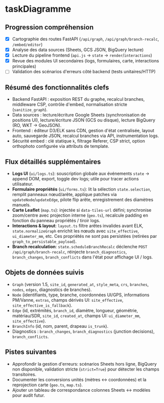 # taskDiagramme

## Progression compréhension
- [x] Cartographie des routes FastAPI (`/api/graph`, `/api/graph/branch-recalc`, `/embed/editor`)
- [x] Analyse des data sources (Sheets, GCS JSON, BigQuery lecture)
- [x] Lecture du pipeline frontend (`api.js` → `state` → `render`/`interactions`)
- [x] Revue des modules UI secondaires (logs, formulaires, carte, interactions principales)
- [ ] Validation des scénarios d'erreurs côté backend (tests unitaires/HTTP)

## Résumé des fonctionnalités clefs
- Backend FastAPI : exposition REST du graphe, recalcul branches, middleware CSP, contrôle d'embed, normalisation stricte (`sanitize_graph`).
- Data sources : lecture/écriture Google Sheets (synchronisation de positions UI), lecture/écriture JSON (GCS ou disque), lecture BigQuery (RO, WKT → GeoJSON).
- Frontend : éditeur D3/ELK sans CDN, gestion d'état centralisée, layout auto, sauvegarde JSON, recalcul branches via API, instrumentation logs.
- Sécurité embed : clé statique `k`, filtrage Referer, CSP strict, option orthophoto configurée via attributs de template.

## Flux détaillés supplémentaires
- **Logs UI** (`ui/logs.ts`): souscription globale aux événements `state` -> append DOM, export, toggle dev logs; utile pour tracer actions utilisateur.
- **Formulaire propriétés** (`ui/forms.ts`): lit la sélection `state.selection`, remplit panneaux nœud/arête, applique patches via `updateNode`/`updateEdge`, pilote flip arête, enregistrement des diamètres manuels.
- **Carte Leaflet** (`map.ts`): injectée si `data-tiles-url` défini; synchronise zoom/centre avec projection interne (`geo.ts`), recalcule padding en fonction du panneau propriétés / tiroir logs.
- **Interactions & layout**: `layout.ts` filtre arêtes invalides avant ELK, `state.normalizeGraph` enrichit les nœuds avec `site_effective`, `ui_diameter_mm`, etc. Ces propriétés ne sont pas persistées (retirées par `graph_to_persistable_payload`).
- **Branch recalculation**: `state.scheduleBranchRecalc` déclenche `POST /api/graph/branch-recalc`, réinjecte `branch_diagnostics`, `branch_changes`, `branch_conflicts` dans l'état pour affichage UI / logs.

## Objets de données suivis
- `Graph` (version 1.5, `site_id`, `generated_at`, `style_meta`, `crs`, `branches`, `nodes`, `edges`, diagnostics de branches).
- `Node` (identifiants, type, branche, coordonnées UI/GPS, informations PM/Vanne, `extras`, champs dérivés UI: `site_effective`, `site_effective_is_fallback`).
- `Edge` (id, extrémités, `branch_id`, diamètre, longueur, géométrie, matériau/SDR, `site_id`, `created_at`, champs UI: `ui_diameter_mm`, `site_effective`).
- `BranchInfo` (id, nom, parent, drapeau `is_trunk`).
- Diagnostics : `branch_changes`, `branch_diagnostics` (junction decisions), `branch_conflicts`.

## Pistes suivantes
- Approfondir la gestion d'erreurs: scénarios Sheets hors ligne, BigQuery non disponible, validation stricte (`strict=True`) pour détecter les champs transitoires.
- Documenter les conversions unités (mètres ↔ coordonnées) et la reprojection carte (`geo.ts`, `map.ts`).
- Ajouter un tableau de correspondance colonnes Sheets ↔ modèles pour audit futur.
